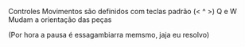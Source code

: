 Controles 
Movimentos são definidos com teclas padrão (< ^ >)
Q e W Mudam a orientação das peças

(Por hora a pausa é essagambiarra memsmo, jaja eu resolvo)